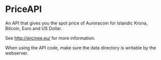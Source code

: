 # PriceAPI
An API that gives you the spot price of Auroracoin for Islandic Krona, Bitcoin, Euro and US Dollar.

See http://ercinee.eu/ for more information.

When using the API code, make sure the data directory is writable by the webserver.
